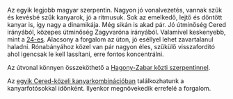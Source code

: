 Az egyik legjobb magyar szerpentin. Nagyon jó vonalvezetés, vannak szűk és kevésbé szűk kanyarok, jó a ritmusuk. Sok az emelkedő, lejtő és döntött kanyar is, így nagy a dinamikája. Még sikán is akad pár. Jó útminőség Cered irányából, közepes útminőség Zagyvaróna irányából. Valamivel keskenyebb, mint a [24-es](#24Paradsasvar). Alacsony a forgalom az úton, jó eséllyel lehet zavartalanul haladni. Rónabányához közel van pár nagyon éles, szűkülő visszafordító ahol igencsak le kell lassítani, erre fontos koncentrálni.

Az útvonal könnyen összeköthető a [Hagony-Zabar közti szerpentinnel](#HagonyZabar).

Az [egyik Cered-közeli kanyarkombinációban](#geo:Kanyarfot%C3%B3s%20Pont@48.137889,19.952361/?b=Ide%20id%C5%91nk%C3%A9nt%20kitelep%C3%BCl%20a%20%5BKanyarfot%C3%B3%5D%28https://kanyarfoto.com/hu%29,%20akik%20k%C3%A9pet%20k%C3%A9sz%C3%ADthetnek%20a%20kanyarg%C3%A1sodr%C3%B3l.) találkozhatunk a kanyarfotósokkal időnként. Ilyenkor megnövekedik errefelé a forgalom.
